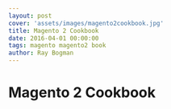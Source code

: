 ```yaml
---
layout: post
cover: 'assets/images/magento2cookbook.jpg'
title: Magento 2 Cookbook
date: 2016-04-01 00:00:00
tags: magento magento2 book
author: Ray Bogman
---
```


<h1>Magento 2 Cookbook</h1>
